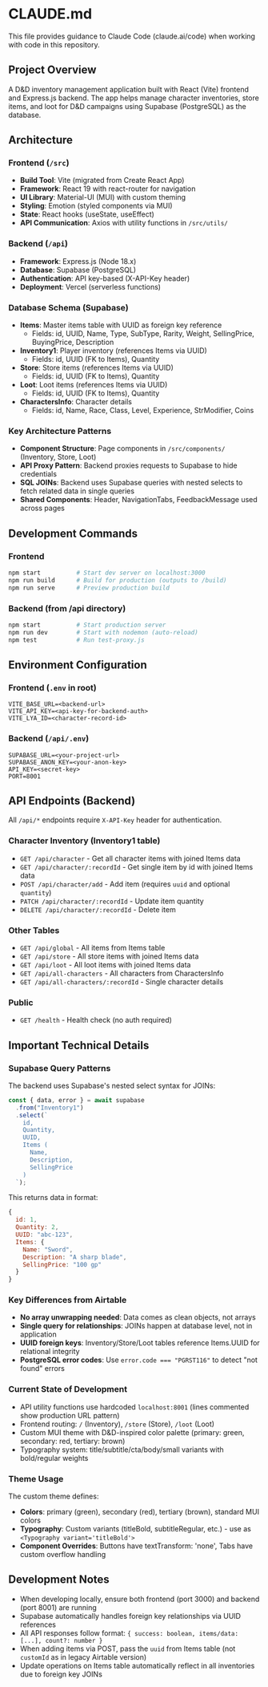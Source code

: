 # CLAUDE.md

This file provides guidance to Claude Code (claude.ai/code) when working with code in this repository.

## Project Overview

A D&D inventory management application built with React (Vite) frontend and Express.js backend. The app helps manage character inventories, store items, and loot for D&D campaigns using Supabase (PostgreSQL) as the database.

## Architecture

### Frontend (`/src`)
- **Build Tool**: Vite (migrated from Create React App)
- **Framework**: React 19 with react-router for navigation
- **UI Library**: Material-UI (MUI) with custom theming
- **Styling**: Emotion (styled components via MUI)
- **State**: React hooks (useState, useEffect)
- **API Communication**: Axios with utility functions in `/src/utils/`

### Backend (`/api`)
- **Framework**: Express.js (Node 18.x)
- **Database**: Supabase (PostgreSQL)
- **Authentication**: API key-based (X-API-Key header)
- **Deployment**: Vercel (serverless functions)

### Database Schema (Supabase)
- **Items**: Master items table with UUID as foreign key reference
  - Fields: id, UUID, Name, Type, SubType, Rarity, Weight, SellingPrice, BuyingPrice, Description
- **Inventory1**: Player inventory (references Items via UUID)
  - Fields: id, UUID (FK to Items), Quantity
- **Store**: Store items (references Items via UUID)
  - Fields: id, UUID (FK to Items), Quantity
- **Loot**: Loot items (references Items via UUID)
  - Fields: id, UUID (FK to Items), Quantity
- **CharactersInfo**: Character details
  - Fields: id, Name, Race, Class, Level, Experience, StrModifier, Coins

### Key Architecture Patterns
- **Component Structure**: Page components in `/src/components/` (Inventory, Store, Loot)
- **API Proxy Pattern**: Backend proxies requests to Supabase to hide credentials
- **SQL JOINs**: Backend uses Supabase queries with nested selects to fetch related data in single queries
- **Shared Components**: Header, NavigationTabs, FeedbackMessage used across pages

## Development Commands

### Frontend
```bash
npm start          # Start dev server on localhost:3000
npm run build      # Build for production (outputs to /build)
npm run serve      # Preview production build
```

### Backend (from /api directory)
```bash
npm start          # Start production server
npm run dev        # Start with nodemon (auto-reload)
npm test           # Run test-proxy.js
```

## Environment Configuration

### Frontend (`.env` in root)
```
VITE_BASE_URL=<backend-url>
VITE_API_KEY=<api-key-for-backend-auth>
VITE_LYA_ID=<character-record-id>
```

### Backend (`/api/.env`)
```
SUPABASE_URL=<your-project-url>
SUPABASE_ANON_KEY=<your-anon-key>
API_KEY=<secret-key>
PORT=8001
```

## API Endpoints (Backend)

All `/api/*` endpoints require `X-API-Key` header for authentication.

### Character Inventory (Inventory1 table)
- `GET /api/character` - Get all character items with joined Items data
- `GET /api/character/:recordId` - Get single item by id with joined Items data
- `POST /api/character/add` - Add item (requires `uuid` and optional `quantity`)
- `PATCH /api/character/:recordId` - Update item quantity
- `DELETE /api/character/:recordId` - Delete item

### Other Tables
- `GET /api/global` - All items from Items table
- `GET /api/store` - All store items with joined Items data
- `GET /api/loot` - All loot items with joined Items data
- `GET /api/all-characters` - All characters from CharactersInfo
- `GET /api/all-characters/:recordId` - Single character details

### Public
- `GET /health` - Health check (no auth required)

## Important Technical Details

### Supabase Query Patterns
The backend uses Supabase's nested select syntax for JOINs:
```javascript
const { data, error } = await supabase
  .from("Inventory1")
  .select(`
    id,
    Quantity,
    UUID,
    Items (
      Name,
      Description,
      SellingPrice
    )
  `);
```

This returns data in format:
```javascript
{
  id: 1,
  Quantity: 2,
  UUID: "abc-123",
  Items: {
    Name: "Sword",
    Description: "A sharp blade",
    SellingPrice: "100 gp"
  }
}
```

### Key Differences from Airtable
- **No array unwrapping needed**: Data comes as clean objects, not arrays
- **Single query for relationships**: JOINs happen at database level, not in application
- **UUID foreign keys**: Inventory/Store/Loot tables reference Items.UUID for relational integrity
- **PostgreSQL error codes**: Use `error.code === "PGRST116"` to detect "not found" errors

### Current State of Development
- API utility functions use hardcoded `localhost:8001` (lines commented show production URL pattern)
- Frontend routing: `/` (Inventory), `/store` (Store), `/loot` (Loot)
- Custom MUI theme with D&D-inspired color palette (primary: green, secondary: red, tertiary: brown)
- Typography system: title/subtitle/cta/body/small variants with bold/regular weights

### Theme Usage
The custom theme defines:
- **Colors**: primary (green), secondary (red), tertiary (brown), standard MUI colors
- **Typography**: Custom variants (titleBold, subtitleRegular, etc.) - use as `<Typography variant='titleBold'>`
- **Component Overrides**: Buttons have textTransform: 'none', Tabs have custom overflow handling

## Development Notes

- When developing locally, ensure both frontend (port 3000) and backend (port 8001) are running
- Supabase automatically handles foreign key relationships via UUID references
- All API responses follow format: `{ success: boolean, items/data: [...], count?: number }`
- When adding items via POST, pass the `uuid` from Items table (not `customId` as in legacy Airtable version)
- Update operations on Items table automatically reflect in all inventories due to foreign key JOINs
